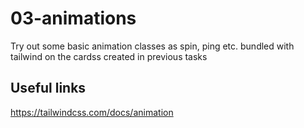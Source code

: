 # 03-animations

Try out some basic animation classes as spin, ping etc. bundled with tailwind on the cardss created in previous tasks

## Useful links

https://tailwindcss.com/docs/animation
